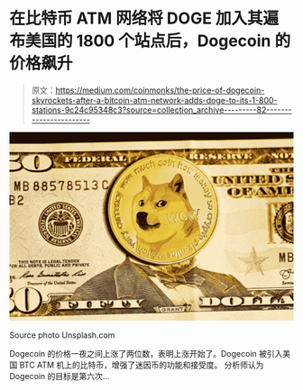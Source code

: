 # 在比特币 ATM 网络将 DOGE 加入其遍布美国的 1800 个站点后，Dogecoin 的价格飙升

> 原文：<https://medium.com/coinmonks/the-price-of-dogecoin-skyrockets-after-a-bitcoin-atm-network-adds-doge-to-its-1-800-stations-9c24c95348c3?source=collection_archive---------82----------------------->

![](img/7daccc73873bc50d01f13ad4b41da614.png)

Source photo Unsplash.com

Dogecoin 的价格一夜之间上涨了两位数，表明上涨开始了。Dogecoin 被引入美国 BTC ATM 机上的比特币，增强了迷因币的功能和接受度。
分析师认为 Dogecoin 的目标是第六次…